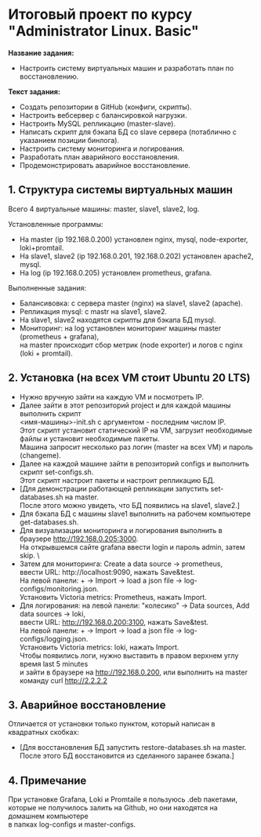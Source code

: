 # Итоговый проект по курсу "Administrator Linux. Basic"

**Название задания:** 

  - Настроить систему виртуальных машин и разработать план по восстановлению. 

**Текст задания:** 

  - Создать репозитории в GitHub (конфиги, скрипты). 
  - Настроить вебсервер с балансировкой нагрузки.
  - Настроить MySQL репликацию (master-slave). 
  - Написать скрипт для бэкапа БД со slave сервера (потаблично с указанием позиции бинлога).
  - Настроить систему мониторинга и логирования.
  - Разработать план аварийного восстановления.
  - Продемонстрировать аварийное восстановление.

## 1. Структура системы виртуальных машин

  Всего 4 виртуальные машины: master, slave1, slave2, log.

  Установленные программы:
  
  - На master (ip 192.168.0.200) установлен nginx, mysql, node-exporter, loki+promtail.  
  - На slave1, slave2 (ip 192.168.0.201, 192.168.0.202) установлен apache2, mysql.  
  - На log (ip 192.168.0.205) установлен prometheus, grafana.  
	
  Выполненные задания:
  
  - Балансивовка: с сервера master (nginx) на slave1, slave2 (apache).  
  - Репликация mysql: с mastr на slave1, slave2.
  - На slave1, slave2 находятся скрипты для бэкапа БД mysql.  
  - Мониторинг: на log установлен мониторинг машины master (prometheus + grafana), \
    на master происходит сбор метрик (node exporter) и логов с nginx (loki + promtail).  	

## 2. Установка (на всех VM стоит Ubuntu 20 LTS)

  - Нужно вручную зайти на каждую VM и посмотреть IP.
  - Далее зайти в этот репозиторий project и для каждой машины выполнить скрипт \
    <имя-машины>-init.sh с аргументом - последним числом IP. \
    Этот скрипт установит статический IP на VM, загрузит необходимые файлы и установит необходимые пакеты. \
    Машина запросит несколько раз логин (master на всех VM) и пароль (changeme).
  - Далее на каждой машине зайти в репозиторий configs и выполнить скрипт set-configs.sh. \
    Этот скрипт настроит пакеты и настроит репликацию БД.
  - [Для демонстрации работающей репликации запустить set-databases.sh на master. \
    После этого можно увидеть, что БД появились на slave1, slave2.]
  - Для бэкапа БД с машины slave1 выполнить на рабочем компьютере get-databases.sh.
  - Для визуализации мониторинга и логирования выполнить в браузере http://192.168.0.205:3000. \
    На открывшемся сайте grafana ввести login и пароль admin, затем skip. \
  - Затем для мониторинга: Create a data source -> prometheus, \
    ввести URL: http://localhost:9090, нажать Save&test. \
    На левой панели: + -> Import -> load a json file -> log-configs/monitoring.json. \
    Установить Victoria metrics: Prometheus, нажать Import.
  - Для логирования: на левой панели: "колесико" -> Data sources, Add data sources -> loki, \
    ввести URL: http://192.168.0.200:3100, нажать Save&test. \
    На левой панели: + -> Import -> load a json file -> log-configs/logging.json. \
    Установить Victoria metrics: loki, нажать Import. \
    Чтобы появились логи, нужно выставить в правом верхнем углу время last 5 minutes \
    и зайти в браузере на http://192.168.0.200, или выполнить на master команду curl http://2.2.2.2
 
## 3. Аварийное восстановление

  Отличается от установки только пунктом, который написан в квадратных скобках:
  - [Для восстановления БД запустить restore-databases.sh на master. \
    После этого БД восстановится из сделанного заранее бэкапа.]

## 4. Примечание

  При установке Grafana, Loki и Promtaile я пользуюсь .deb пакетами, \
  которые не получилось залить на Github, но они находятся на домашнем компьютере \
  в папках log-configs и master-configs.
